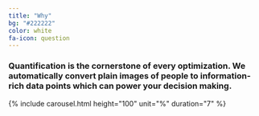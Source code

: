 ```yaml
---
title: "Why"
bg: "#222222"
color: white
fa-icon: question
---
```


### **Quantification** is the cornerstone of every **optimization**. We automatically **convert plain images** of people to **information-rich data points** which can power your **decision making**.

{% include carousel.html height="100" unit="%" duration="7" %}